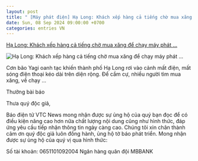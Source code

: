 ```yaml
---
layout: post
title: " [Máy phát điện] Hạ Long: Khách xếp hàng cả tiếng chờ mua xăng để chạy máy phát ..."
date: Sun, 08 Sep 2024 09:00:00 +0700
categories: entries VN
---
```

[Hạ Long: Khách xếp hàng cả tiếng chờ mua xăng để chạy máy phát ...](https://vtcnews.vn/ha-long-khach-xep-hang-ca-tieng-cho-mua-xang-de-chay-may-phat-dien-ar894501.html)

![Hạ Long: Khách xếp hàng cả tiếng chờ mua xăng để chạy máy phát ...](http://cdn-i.vtcnews.vn/resize/862qvqci5hrBHS2jSwnsrA2/upload/2024/09/08/xep-hang-mua-xang-o-ha-long--4-10140244.jpg)

Cơn bão Yagi oanh tạc khiến thành phố Hạ Long rơi vào cảnh mất điện, mất sóng điện thoại kéo dài trên diện rộng. Để cầm cự, nhiều người tìm mua xăng, về chạy ...

Thưởng bài báo

Thưa quý độc giả,

Báo điện tử VTC News mong nhận được sự ủng hộ của quý bạn đọc để có điều kiện nâng cao hơn nữa chất lượng nội dung cũng như hình thức, đáp ứng yêu cầu tiếp nhận thông tin ngày càng cao. Chúng tôi xin chân thành cảm ơn quý độc giả luôn đồng hành, ủng hộ tờ báo phát triển. Mong nhận được sự ủng hộ của quý vị qua hình thức:

Số tài khoản: 0651101092004 Ngân hàng quân đội MBBANK

